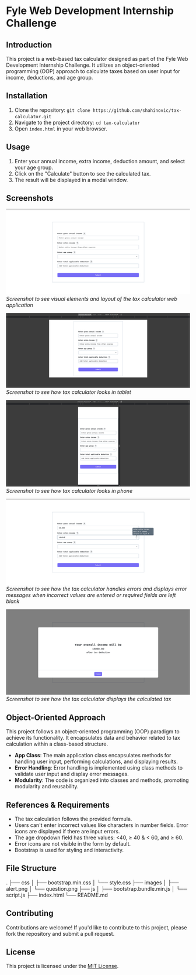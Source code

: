 # Fyle Web Development Internship Challenge

## Introduction

This project is a web-based tax calculator designed as part of the Fyle Web Development Internship Challenge. It utilizes an object-oriented programming (OOP) approach to calculate taxes based on user input for income, deductions, and age group.

## Installation

1. Clone the repository: `git clone https://github.com/shahinovic/tax-calculator.git`
2. Navigate to the project directory: `cd tax-calculator`
3. Open `index.html` in your web browser.

## Usage

1. Enter your annual income, extra income, deduction amount, and select your age group.
2. Click on the "Calculate" button to see the calculated tax.
3. The result will be displayed in a modal window.

## Screenshots

![User Interface](/images/user_interface.png)
_Screenshot to see visual elements and layout of the tax calculator web application_

![Tablet screenshot](/images/tap.png)
_Screenshot to see how tax calculator looks in tablet_

![Phone screenshot](/images/phone.png)
_Screenshot to see how tax calculator looks in phone_

![Error Handling](/images/error.png)
_Screenshot to see how the tax calculator handles errors and displays error messages when incorrect values are entered or required fields are left blank_

![Displaying Result](/images/result.png)
_Screenshot to see how the tax calculator displays the calculated tax_

## Object-Oriented Approach

This project follows an object-oriented programming (OOP) paradigm to achieve its functionality. It encapsulates data and behavior related to tax calculation within a class-based structure.

- **App Class**: The main application class encapsulates methods for handling user input, performing calculations, and displaying results.
- **Error Handling**: Error handling is implemented using class methods to validate user input and display error messages.
- **Modularity**: The code is organized into classes and methods, promoting modularity and reusability.

## References & Requirements

- The tax calculation follows the provided formula.
- Users can't enter incorrect values like characters in number fields. Error icons are displayed if there are input errors.
- The age dropdown field has three values: <40, ≥ 40 & < 60, and ≥ 60.
- Error icons are not visible in the form by default.
- Bootstrap is used for styling and interactivity.

## File Structure

.
├── css
│ ├── bootstrap.min.css
│ └── style.css
├── images
│ ├── alert.png
│ └── question.png
├── js
│ ├── bootstrap.bundle.min.js
│ └── script.js
├── index.html
└── README.md

## Contributing

Contributions are welcome! If you'd like to contribute to this project, please fork the repository and submit a pull request.

## License

This project is licensed under the [MIT License](LICENSE).
